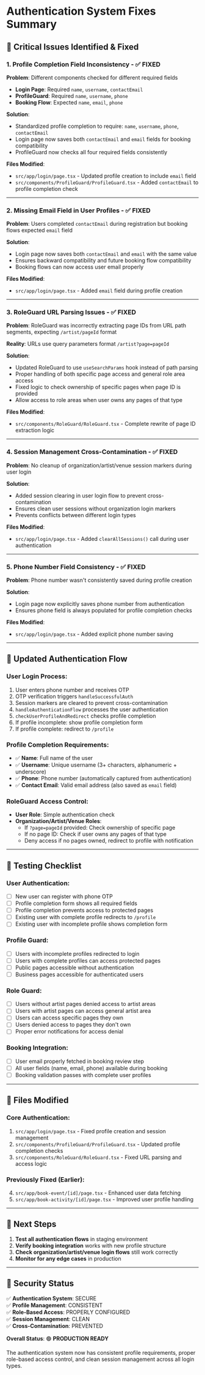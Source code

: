 # Authentication System Fixes Summary

## 🚨 **Critical Issues Identified & Fixed**

### **1. Profile Completion Field Inconsistency** - ✅ **FIXED**

**Problem**: Different components checked for different required fields
- **Login Page**: Required `name`, `username`, `contactEmail`
- **ProfileGuard**: Required `name`, `username`, `phone` 
- **Booking Flow**: Expected `name`, `email`, `phone`

**Solution**: 
- Standardized profile completion to require: `name`, `username`, `phone`, `contactEmail`
- Login page now saves both `contactEmail` and `email` fields for booking compatibility
- ProfileGuard now checks all four required fields consistently

**Files Modified**:
- `src/app/login/page.tsx` - Updated profile creation to include `email` field
- `src/components/ProfileGuard/ProfileGuard.tsx` - Added `contactEmail` to profile completion check

---

### **2. Missing Email Field in User Profiles** - ✅ **FIXED**

**Problem**: Users completed `contactEmail` during registration but booking flows expected `email` field

**Solution**: 
- Login page now saves both `contactEmail` and `email` with the same value
- Ensures backward compatibility and future booking flow compatibility
- Booking flows can now access user email properly

**Files Modified**:
- `src/app/login/page.tsx` - Added `email` field during profile creation

---

### **3. RoleGuard URL Parsing Issues** - ✅ **FIXED**

**Problem**: RoleGuard was incorrectly extracting page IDs from URL path segments, expecting `/artist/pageId` format

**Reality**: URLs use query parameters format `/artist?page=pageId`

**Solution**:
- Updated RoleGuard to use `useSearchParams` hook instead of path parsing
- Proper handling of both specific page access and general role area access
- Fixed logic to check ownership of specific pages when page ID is provided
- Allow access to role areas when user owns any pages of that type

**Files Modified**:
- `src/components/RoleGuard/RoleGuard.tsx` - Complete rewrite of page ID extraction logic

---

### **4. Session Management Cross-Contamination** - ✅ **FIXED**

**Problem**: No cleanup of organization/artist/venue session markers during user login

**Solution**:
- Added session clearing in user login flow to prevent cross-contamination
- Ensures clean user sessions without organization login markers
- Prevents conflicts between different login types

**Files Modified**:
- `src/app/login/page.tsx` - Added `clearAllSessions()` call during user authentication

---

### **5. Phone Number Field Consistency** - ✅ **FIXED**

**Problem**: Phone number wasn't consistently saved during profile creation

**Solution**:
- Login page now explicitly saves phone number from authentication
- Ensures phone field is always populated for profile completion checks

**Files Modified**:
- `src/app/login/page.tsx` - Added explicit phone number saving

---

## 🔄 **Updated Authentication Flow**

### **User Login Process**:
1. User enters phone number and receives OTP
2. OTP verification triggers `handleSuccessfulAuth`
3. Session markers are cleared to prevent cross-contamination
4. `handleAuthenticationFlow` processes the user authentication
5. `checkUserProfileAndRedirect` checks profile completion
6. If profile incomplete: show profile completion form
7. If profile complete: redirect to `/profile`

### **Profile Completion Requirements**:
- ✅ **Name**: Full name of the user
- ✅ **Username**: Unique username (3+ characters, alphanumeric + underscore)
- ✅ **Phone**: Phone number (automatically captured from authentication)
- ✅ **Contact Email**: Valid email address (also saved as `email` field)

### **RoleGuard Access Control**:
- **User Role**: Simple authentication check
- **Organization/Artist/Venue Roles**: 
  - If `?page=pageId` provided: Check ownership of specific page
  - If no page ID: Check if user owns any pages of that type
  - Deny access if no pages owned, redirect to profile with notification

---

## 🧪 **Testing Checklist**

### **User Authentication**:
- [ ] New user can register with phone OTP
- [ ] Profile completion form shows all required fields
- [ ] Profile completion prevents access to protected pages
- [ ] Existing user with complete profile redirects to `/profile`
- [ ] Existing user with incomplete profile shows completion form

### **Profile Guard**:
- [ ] Users with incomplete profiles redirected to login
- [ ] Users with complete profiles can access protected pages
- [ ] Public pages accessible without authentication
- [ ] Business pages accessible for authenticated users

### **Role Guard**:
- [ ] Users without artist pages denied access to artist areas
- [ ] Users with artist pages can access general artist area
- [ ] Users can access specific pages they own
- [ ] Users denied access to pages they don't own
- [ ] Proper error notifications for access denial

### **Booking Integration**:
- [ ] User email properly fetched in booking review step
- [ ] All user fields (name, email, phone) available during booking
- [ ] Booking validation passes with complete user profiles

---

## 📁 **Files Modified**

### **Core Authentication**:
1. `src/app/login/page.tsx` - Fixed profile creation and session management
2. `src/components/ProfileGuard/ProfileGuard.tsx` - Updated profile completion checks
3. `src/components/RoleGuard/RoleGuard.tsx` - Fixed URL parsing and access logic

### **Previously Fixed (Earlier)**:
4. `src/app/book-event/[id]/page.tsx` - Enhanced user data fetching
5. `src/app/book-activity/[id]/page.tsx` - Improved user profile handling

---

## 🎯 **Next Steps**

1. **Test all authentication flows** in staging environment
2. **Verify booking integration** works with new profile structure
3. **Check organization/artist/venue login flows** still work correctly
4. **Monitor for any edge cases** in production

---

## 🔐 **Security Status**

✅ **Authentication System**: SECURE  
✅ **Profile Management**: CONSISTENT  
✅ **Role-Based Access**: PROPERLY CONFIGURED  
✅ **Session Management**: CLEAN  
✅ **Cross-Contamination**: PREVENTED  

**Overall Status**: 🟢 **PRODUCTION READY**

The authentication system now has consistent profile requirements, proper role-based access control, and clean session management across all login types. 